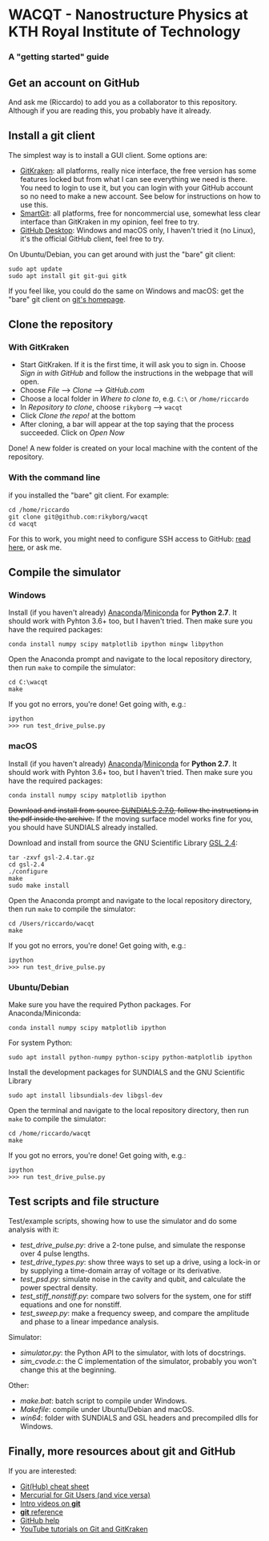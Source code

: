 # WACQT - Nanostructure Physics at KTH Royal Institute of Technology

### A "getting started" guide







## Get an account on GitHub
And ask me (Riccardo) to add you as a collaborator to this repository.
Although if you are reading this, you probably have it already.







## Install a **git** client

The simplest way is to install a GUI client. Some options are:
- [GitKraken](https://www.gitkraken.com/): all platforms, really nice interface, the free version has some features locked but from what I can see everything we need is there. You need to login to use it, but you can login with your GitHub account so no need to make a new account. See below for instructions on how to use this.
- [SmartGit](https://www.syntevo.com/smartgit/): all platforms, free for noncommercial use, somewhat less clear interface than GitKraken in my opinion, feel free to try.
- [GitHub Desktop](https://www.gitkraken.com/): Windows and macOS only, I haven't tried it (no Linux), it's the official GitHub client, feel free to try.

On Ubuntu/Debian, you can get around with just the "bare" git client:
```
sudo apt update
sudo apt install git git-gui gitk
```
If you feel like, you could do the same on Windows and macOS: get the "bare" git client on [git's homepage](https://git-scm.com/downloads).







## Clone the repository
### With **GitKraken**
- Start GitKraken. If it is the first time, it will ask you to sign in. Choose *Sign in with GitHub* and follow the instructions in the webpage that will open.
- Choose *File* --> *Clone* --> *GitHub.com*
- Choose a local folder in *Where to clone to*, e.g. `C:\` or `/home/riccardo`
- In *Repository to clone*, choose `rikyborg` --> `wacqt`
- Click *Clone the repo!* at the bottom
- After cloning, a bar will appear at the top saying that the process succeeded. Click on *Open Now*

Done! A new folder is created on your local machine with the content of the repository.

### With the **command line**
if you installed the "bare" git client. For example:
```
cd /home/riccardo
git clone git@github.com:rikyborg/wacqt
cd wacqt
```
For this to work, you might need to configure SSH access to GitHub: [read here](https://help.github.com/articles/connecting-to-github-with-ssh/), or ask me.







## Compile the simulator
### Windows
Install (if you haven't already) [Anaconda](https://www.anaconda.com/download)/[Miniconda](https://conda.io/miniconda.html) for **Python 2.7**. It should work with Pyhton 3.6+ too, but I haven't tried.
Then make sure you have the required packages:
```
conda install numpy scipy matplotlib ipython mingw libpython
```
Open the Anaconda prompt and navigate to the local repository directory, then run `make` to compile the simulator:
```
cd C:\wacqt
make
```
If you got no errors, you're done! Get going with, e.g.:
```
ipython
>>> run test_drive_pulse.py
```



### macOS
Install (if you haven't already) [Anaconda](https://www.anaconda.com/download)/[Miniconda](https://conda.io/miniconda.html) for **Python 2.7**. It should work with Pyhton 3.6+ too, but I haven't tried.
Then make sure you have the required packages:
```
conda install numpy scipy matplotlib ipython
```
~~Download and install from source [SUNDIALS 2.7.0](https://computation.llnl.gov/projects/sundials/download/sundials-2.7.0.tar.gz), follow the instructions in the pdf inside the archive.~~ If the moving surface model works fine for you, you should have SUNDIALS already installed.

Download and install from source the GNU Scientific Library [GSL 2.4](http://ftpmirror.gnu.org/gsl/gsl-2.4.tar.gz):
```
tar -zxvf gsl-2.4.tar.gz
cd gsl-2.4
./configure
make
sudo make install
```
Open the Anaconda prompt and navigate to the local repository directory, then run `make` to compile the simulator:
```
cd /Users/riccardo/wacqt
make
```
If you got no errors, you're done! Get going with, e.g.:
```
ipython
>>> run test_drive_pulse.py
```



### Ubuntu/Debian
Make sure you have the required Python packages.
For Anaconda/Miniconda:
```
conda install numpy scipy matplotlib ipython
```
For system Python:
```
sudo apt install python-numpy python-scipy python-matplotlib ipython
```

Install the development packages for SUNDIALS and the GNU Scientific Library
```
sudo apt install libsundials-dev libgsl-dev
```

Open the terminal and navigate to the local repository directory, then run `make` to compile the simulator:
```
cd /home/riccardo/wacqt
make
```
If you got no errors, you're done! Get going with, e.g.:
```
ipython
>>> run test_drive_pulse.py
```







## Test scripts and file structure
Test/example scripts, showing how to use the simulator and do some analysis with it:
- *test_drive_pulse.py*: drive a 2-tone pulse, and simulate the response over 4 pulse lengths.
- *test_drive_types.py*: show three ways to set up a drive, using a lock-in or by supplying a time-domain array of voltage or its derivative.
- *test_psd.py*: simulate noise in the cavity and qubit, and calculate the power spectral density.
- *test_stiff_nonstiff.py*: compare two solvers for the system, one for stiff equations and one for nonstiff.
- *test_sweep.py*: make a frequency sweep, and compare the amplitude and phase to a linear impedance analysis.

Simulator:
- *simulator.py*: the Python API to the simulator, with lots of docstrings.
- *sim_cvode.c*: the C implementation of the simulator, probably you won't change this at the beginning.

Other:
- *make.bat*: batch script to compile under Windows.
- *Makefile*: compile under Ubuntu/Debian and macOS.
- *win64*: folder with SUNDIALS and GSL headers and precompiled dlls for Windows.







## Finally, more resources about git and GitHub
If you are interested:
- [Git(Hub) cheat sheet](https://services.github.com/on-demand/downloads/github-git-cheat-sheet.pdf)
- [Mercurial for Git Users (and vice versa)](https://www.rath.org/mercurial-for-git-users-and-vice-versa.html)
- [Intro videos on **git**](https://git-scm.com/videos)
- [**git** reference](https://git-scm.com/docs)
- [GitHub help](https://help.github.com/)
- [YouTube tutorials on Git and GitKraken](https://www.youtube.com/channel/UCp06FAzrFalo3txskS1gCfA/playlists)
